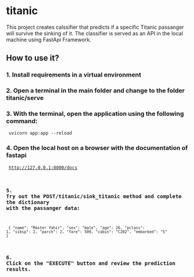 # titanic

This project creates  calssifier that predicts if a specific Titanic passanger will survive the sinking of it.
The classifier is served as an API in the local machine using FastApi Framework.

## How to use it?

### 1. Install requirements in a virtual environment

### 2. Open a terminal in the main folder and change to the folder titanic/serve

### 3. With the terminal, open the application using the following command:

<code> uvicorn app:app --reload </code> 

### 4. Open the local host on a browser with the documentation of fastapi

<code> http://127.0.0.1:8000/docs </cod>

### 5. Try out the POST/titanic/sink_titanic method and complete the dictionary with the passanger data:

<code> {
  "name": "Master Yahir",
  "sex": "male",
  "age": 26,
  "pclass": 1,
  "sibsp": 2,
  "parch": 2,
  "fare": 500,
  "cabin": "C202",
  "embarked": "S"
}
</code>

### 6. Click on the "EXECUTE" button and review the prediction results.

